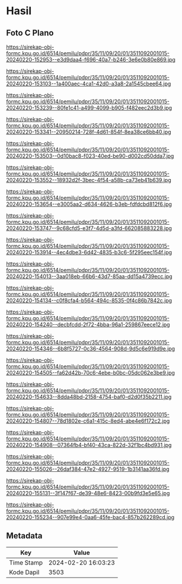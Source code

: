 # Hasil

## Foto C Plano

https://sirekap-obj-formc.kpu.go.id/6514/pemilu/pdpr/35/11/09/20/01/3511092001015-20240220-152953--e3d9daa4-f696-40a7-b246-3e6e0b80e869.jpg

https://sirekap-obj-formc.kpu.go.id/6514/pemilu/pdpr/35/11/09/20/01/3511092001015-20240220-153103--1a400aec-4ca1-42d0-a3a8-2a1545cbee64.jpg

https://sirekap-obj-formc.kpu.go.id/6514/pemilu/pdpr/35/11/09/20/01/3511092001015-20240220-153239--80fe1c41-a499-4099-b905-f482eec2d3b9.jpg

https://sirekap-obj-formc.kpu.go.id/6514/pemilu/pdpr/35/11/09/20/01/3511092001015-20240220-153341--20950214-728f-4d61-854f-8ea38ce6bb40.jpg

https://sirekap-obj-formc.kpu.go.id/6514/pemilu/pdpr/35/11/09/20/01/3511092001015-20240220-153503--0d10bac8-f023-40ed-be90-d002cd50dda7.jpg

https://sirekap-obj-formc.kpu.go.id/6514/pemilu/pdpr/35/11/09/20/01/3511092001015-20240220-153552--18932d2f-3bec-4f54-a58b-ca73eb41b639.jpg

https://sirekap-obj-formc.kpu.go.id/6514/pemilu/pdpr/35/11/09/20/01/3511092001015-20240220-153654--e3005aa2-d634-4626-b3eb-fdfdcbd812f6.jpg

https://sirekap-obj-formc.kpu.go.id/6514/pemilu/pdpr/35/11/09/20/01/3511092001015-20240220-153747--9c68cfd5-e3f7-4d5d-a3fd-662085883228.jpg

https://sirekap-obj-formc.kpu.go.id/6514/pemilu/pdpr/35/11/09/20/01/3511092001015-20240220-153914--4ec4dbe3-6d42-4835-b3c6-5f295eec154f.jpg

https://sirekap-obj-formc.kpu.go.id/6514/pemilu/pdpr/35/11/09/20/01/3511092001015-20240220-154013--3aa018eb-66b6-43d7-85aa-dd15a4739ecc.jpg

https://sirekap-obj-formc.kpu.go.id/6514/pemilu/pdpr/35/11/09/20/01/3511092001015-20240220-154134--c0f8cfa4-b564-494c-8535-0f4c86b7842c.jpg

https://sirekap-obj-formc.kpu.go.id/6514/pemilu/pdpr/35/11/09/20/01/3511092001015-20240220-154240--decbfcdd-2f72-4bba-96a1-259867eece12.jpg

https://sirekap-obj-formc.kpu.go.id/6514/pemilu/pdpr/35/11/09/20/01/3511092001015-20240220-154346--6b8f5727-0c36-4564-908d-9d5c6e919d9e.jpg

https://sirekap-obj-formc.kpu.go.id/6514/pemilu/pdpr/35/11/09/20/01/3511092001015-20240220-154505--fa62d42b-70c6-4ebe-b0bc-05dc062e3be9.jpg

https://sirekap-obj-formc.kpu.go.id/6514/pemilu/pdpr/35/11/09/20/01/3511092001015-20240220-154633--8dda48bd-2158-4754-baf0-d2d0f35b2211.jpg

https://sirekap-obj-formc.kpu.go.id/6514/pemilu/pdpr/35/11/09/20/01/3511092001015-20240220-154807--78d1802e-c6a1-415c-8ed4-abe4e6f172c2.jpg

https://sirekap-obj-formc.kpu.go.id/6514/pemilu/pdpr/35/11/09/20/01/3511092001015-20240220-154908--07364fb4-bf40-43ca-822d-32f1bc4bd931.jpg

https://sirekap-obj-formc.kpu.go.id/6514/pemilu/pdpr/35/11/09/20/01/3511092001015-20240220-155026--26daf384-47e2-4927-9519-1b3141aa36fd.jpg

https://sirekap-obj-formc.kpu.go.id/6514/pemilu/pdpr/35/11/09/20/01/3511092001015-20240220-155131--3f147f67-de39-48e6-8423-00b9fd3e5e65.jpg

https://sirekap-obj-formc.kpu.go.id/6514/pemilu/pdpr/35/11/09/20/01/3511092001015-20240220-155234--907e99e4-0aa6-45fe-bac4-857b262289cd.jpg


## Metadata

| Key        | Value               |
| ---------- | ------------------- |
| Time Stamp | 2024-02-20 16:03:23 |
| Kode Dapil | 3503                |



